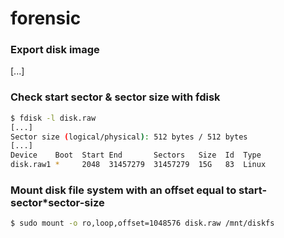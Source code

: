 # forensic

### Export disk image

[...]

### Check start sector & sector size with fdisk

```bash
$ fdisk -l disk.raw
[...]
Sector size (logical/physical): 512 bytes / 512 bytes
[...]
Device    Boot  Start End       Sectors   Size  Id  Type
disk.raw1 *     2048  31457279  31457279  15G   83  Linux
```

### Mount disk file system with an offset equal to start-sector*sector-size

```bash
$ sudo mount -o ro,loop,offset=1048576 disk.raw /mnt/diskfs
```


